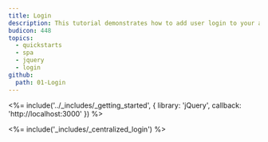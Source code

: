 ```yaml
---
title: Login
description: This tutorial demonstrates how to add user login to your application with Auth0.
budicon: 448
topics:
  - quickstarts
  - spa
  - jquery
  - login
github:
  path: 01-Login
---
```


<%= include('../_includes/_getting_started', { library: 'jQuery', callback: 'http://localhost:3000' }) %>

<%= include('_includes/_centralized_login') %>

